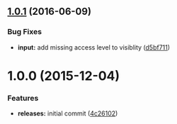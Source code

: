 <a name="1.0.1"></a>
## [1.0.1](https://github.com/hypeJunction/Elgg-prototyper_group/compare/1.0.0...v1.0.1) (2016-06-09)


### Bug Fixes

* **input:** add missing access level to visiblity ([d5bf711](https://github.com/hypeJunction/Elgg-prototyper_group/commit/d5bf711))



<a name="1.0.0"></a>
# 1.0.0 (2015-12-04)


### Features

* **releases:** initial commit ([4c26102](https://github.com/hypeJunction/Elgg-prototyper_group/commit/4c26102))



